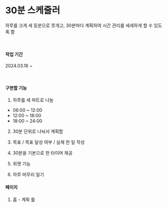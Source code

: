 # 30분 스케줄러

하루를 크게 세 등분으로 쪼개고, 30분마다 계획하여 시간 관리를 세세하게 할 수 있도록 함

<br />

#### 작업 기간

2024.03.18 ~

<br />

#### 구현할 기능

1. 하루를 세 파트로 나눔
   
  - 06:00 ~ 12:00
  - 12:00 ~ 18:00
  - 18:00 ~ 24:00

2. 30분 단위로 나눠서 계획함

3. 목표 / 목표 달성 여부 / 실제 한 일 작성

4. 30분을 기본으로 한 타이머 제공

5. 위젯 기능

6. 하루 마무리 일기


#### 페이지

1. 홈 - 계획 틀
